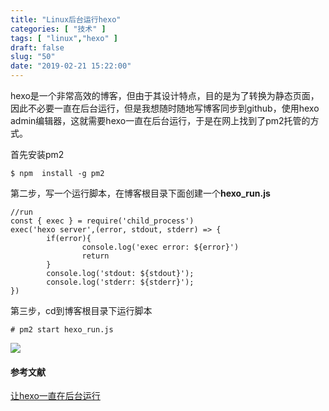 ```yaml
---
title: "Linux后台运行hexo"
categories: [ "技术" ]
tags: [ "linux","hexo" ]
draft: false
slug: "50"
date: "2019-02-21 15:22:00"
---
```




hexo是一个非常高效的博客，但由于其设计特点，目的是为了转换为静态页面，因此不必要一直在后台运行，但是我想随时随地写博客同步到github，使用hexo admin编辑器，这就需要hexo一直在后台运行，于是在网上找到了pm2托管的方式。

首先安装pm2

    $ npm  install -g pm2

第二步，写一个运行脚本，在博客根目录下面创建一个**hexo_run.js**

    //run
    const { exec } = require('child_process')
    exec('hexo server',(error, stdout, stderr) => {
            if(error){
                    console.log('exec error: ${error}')
                    return
            }
            console.log('stdout: ${stdout}');
            console.log('stderr: ${stderr}');
    })

第三步，cd到博客根目录下运行脚本

    # pm2 start hexo_run.js

![](https://blog.frytea.com/wp-content/uploads/2019/02/IMG_0192-1024x768.png)

#### 参考文献

[让hexo一直在后台运行](https://blog.csdn.net/tangcuyuha/article/details/80331169)